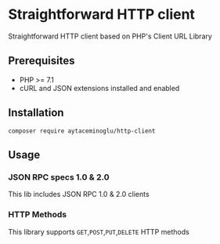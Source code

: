 # Straightforward HTTP client

Straightforward HTTP client based on PHP's Client URL Library

## Prerequisites

- PHP >= 7.1
- cURL and JSON extensions installed and enabled

## Installation

`composer require aytaceminoglu/http-client`

## Usage

### JSON RPC specs 1.0 & 2.0

This lib includes JSON RPC 1.0 & 2.0 clients

### HTTP Methods

This library supports `GET`,`POST`,`PUT`,`DELETE` HTTP methods
